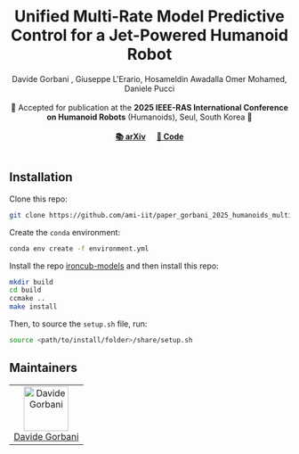 <h1 align="center">
Unified Multi-Rate Model Predictive Control for a Jet-Powered Humanoid Robot
</h1>

<div align="center">
Davide Gorbani , Giuseppe L'Erario, Hosameldin Awadalla Omer Mohamed, Daniele Pucci
</div>
<br>

<div align="center">
📅 Accepted for publication at the <b>2025 IEEE-RAS International Conference on Humanoid Robots</b> (Humanoids), Seul, South Korea 🤖
</div>
<br>

<div align="center">
   <a href="https://arxiv.org/abs/2505.16478"><b>📚 arXiv</b></a> &nbsp;&nbsp;&nbsp;
    <a href="#Installation"><b>🔧 Code</b></a>
</div>
<br>

## Installation

Clone this repo:
```sh
git clone https://github.com/ami-iit/paper_gorbani_2025_humanoids_multi-rate-mpc-ironcub
```

Create the `conda` environment:
```sh
conda env create -f environment.yml
```

Install the repo [ironcub-models](https://github.com/ami-iit/ironcub-models) and then install this repo:
```sh
mkdir build
cd build
ccmake ..
make install
```

Then, to source the `setup.sh` file, run:
```sh
source <path/to/install/folder>/share/setup.sh
```


## Maintainers

<table>
  <tr>
    <td align="center">
      <a href="https://github.com/davidegorbani">
        <img src="https://github.com/davidegorbani.png" width="80" alt="Davide Gorbani"><br>
        Davide Gorbani
      </a>
    </td>
  </tr>
</table>


